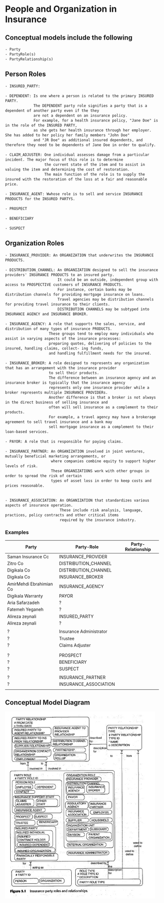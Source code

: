 # People and Organization in Insurance

## Conceptual models include the following

    - Party
    - PartyRole(s)
    - PartyRelationship(s)

## Person Roles

    - INSURED_PARTY: 
    
    - DEPENDENT: Is one where a person is related to the primary INSURED PARTY.
                 The DEPENDENT party role signifies a party that is a dependent of another party even if the they 
                 are not a dependent on an insurance policy.
                 For example, for a health insurance policy, "Jane Doe" is in the role of the INSURED PARTY, 
                 as she gets her health insurance through her employer. She has added to her policy her family members "John Doe" 
                 and "JR Doe" as additional insured dependents, and therefore they need to be dependents of Jane Doe in order to qualify.
    
    - CLAIM_ADJUSTER: One individual assesses damage from a particular incident. The major focus of this role is to determine 
                      the current state of the item and to assist in valuing the item and determining the cost of restoration.
                      The main function of the role is to supply the insured with the restoration of the loss at a fair and reasonable price.

    - INSURANCE_AGENT: Wwhose role is to sell and service INSURANCE PRODUCTS for the INSURED PARTYS.
    
    - PROSPECT

    - BENEFICIARY

    - SUSPECT

## Organization Roles

    - INSURANCE_PROVIDER: An ORGANIZATION that underwrites the INSURANCE PRODUCTS.

    - DISTRIBUTION_CHANNEL: An ORGANIZATION designed to sell the insurance providers' INSURANCE PRODUCTS to an insured party.
                            It could be an outside, independent group with access to PROSPECTIVE customers of INSURANCE PRODUCTS.
                            For instance, certain banks may be distribution channels for providing mortgage insurance on loans.
                            Travel agencies may be distribution channels for providing travel insurance to their clients.
                            DISTRIBUTION CHANNELS may be subtyped into INSURANCE AGENCY and INSURANCE BROKER.
   
    - INSURANCE_AGENCY: A role that supports the sales, service, and distribution of many types of insurance PRODUCTS. 
                        These groups tend to employ many individuals who assist in varying aspects of the insurance processes:
                        preparing quotes, delivering of policies to the insured, handling claims, collect- ing funds, 
                        and handling fulfillment needs for the insured.
    
    - INSURANCE_BROKER: A role designed to represents any organization that has an arrangement with the insurance provider 
                        to sell their products.
                        The difference between an insurance agency and an insurance broker is typically that the insurance agency 
                        represents only one insurance provider while a broker represents multiple INSURANCE PROVIDERs.
                        Another difference is that a broker is not always in the direct business of selling insurance and 
                        often will sell insurance as a complement to their products.
                        For example, a travel agency may have a brokerage agreement to sell travel insurance and a bank may 
                        sell mortgage insurance as a complement to their loan-based services.
    
    - PAYOR: A role that is responsible for paying claims.

    - INSURANCE_PARTNER: An ORGANIZATION involved in joint ventures, mutually beneficial marketing arrangements, or 
                         where companies combine equity to support higher levels of risk.
                         These ORGANIZATIONS work with other groups in order to spread the risk of certain 
                         types of asset loss in order to keep costs and prices reasonable.
                         
    
    - INSURANCE_ASSOCIATION: An ORGANIZATION that standardizes various aspects of insurance operation.
                             These include risk analysis, language, practices, policy contracts and other critical items 
                             required by the insurance industry.

### Examples

| Party                   | Party-Role              | Party-Relationship |
|-------------------------|-------------------------|--------------------|
| Saman Insurance Cc      | INSURANCE_PROVIDER      |                    |
| Zitro Co                | DISTRIBUTION_CHANNEL    |                    |
| Digikala Co             | DISTRIBUTION_CHANNEL    |                    |
| Digikala Co             | INSURANCE_BROKER        |                    |
| AmirMehdi Ebrahimian Co | INSURANCE_AGENCY        |                    |
| Digikala Warranty       | PAYOR                   |                    |
| Aria Safarzadeh         | ?                       |                    |
| Fatemeh Yeganeh         | ?                       |                    |
| Alireza zeynali         | INSURED_PARTY           |                    |
| Alireza zeynali         | ?                       |                    |
|                         |                         |                    |
| ?                       | Insurance Administrator |                    |
| ?                       | Trustee                 |                    |
| ?                       | Claims Adjuster         |                    |
|                         |                         |                    |
|                         |                         |                    |
| ?                       | PROSPECT                |                    |
| ?                       | BENEFICIARY             |                    |
| ?                       | SUSPECT                 |                    |
|                         |                         |                    |
| ?                       | INSURANCE_PARTNER       |                    |
| ?                       | INSURANCE_ASSOCIATION   |                    |
|                         |                         |                    |


## Conceptual Model Diagram


![Increasing ](01.JPG)